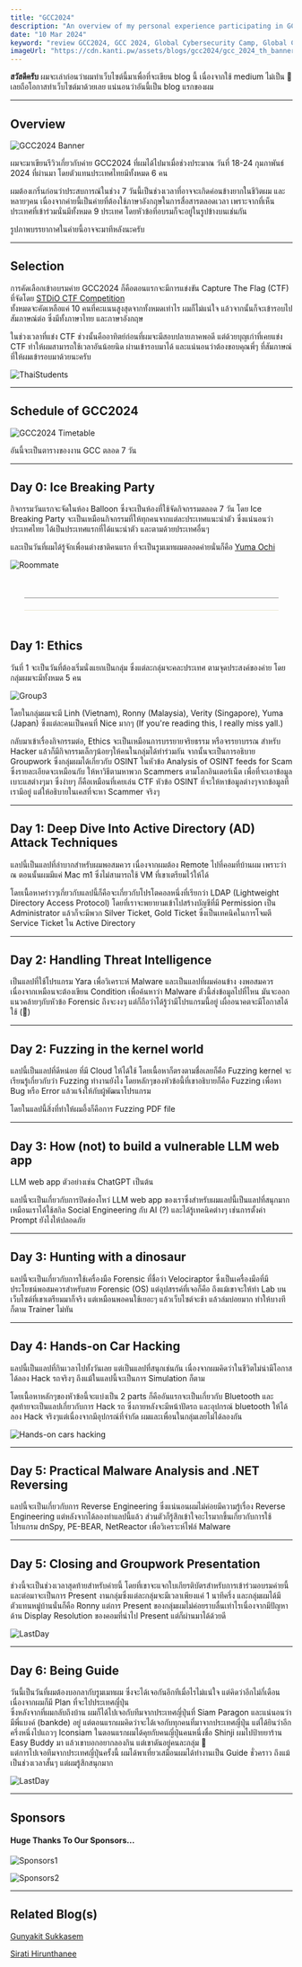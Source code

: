 ```yaml
---
title: "GCC2024"
description: "An overview of my personal experience participating in GCC2024"
date: "10 Mar 2024"
keyword: "review GCC2024, GCC 2024, Global Cybersecurity Camp, Global Cybersecurity Camp 2024"
imageUrl: "https://cdn.kanti.pw/assets/blogs/gcc2024/gcc_2024_th_banner.png"
---
```



**สวัสดีครับ** ผมจะเล่าก่อนว่าผมทำเว็บไซต์นี้มาเพื่อที่จะเขียน blog นี้ เนื่องจากใช้ medium ไม่เป็น 🤣 เลยถือโอกาสทำเว็บไซต์มาด้วยเลย แน่นอนว่าอันนี้เป็น blog แรกของผม


---

## Overview

![GCC2024 Banner](https://cdn.kanti.pw/assets/blogs/gcc2024/gcc_2024_th_banner.png)

ผมจะมาเขียนรีวิวเกี่ยวกับค่าย GCC2024 ที่ผมได้ไปมาเมื่อช่วงประมาณ วันที่ 18-24 กุมภาพันธ์ 2024 ที่ผ่านมา โดยตัวแทนประเทศไทยมีทั้งหมด 6 คน


ผมต้องเกริ่นก่อนว่าประสบการณ์ในช่วง 7 วันนี้เป็นช่วงเวลาที่อาจจะเกิดค่อนข้างยากในชีวิตผม และหลายๆคน เนื่องจากค่ายนี้เป็นค่ายที่ต้องใช้ภาษาอังกฤษในการสื่อสารตลอดเวลา เพราะจากที่เห็นประเทศที่เข้าร่วมนั่นมีทั้งหมด 9 ประเทศ โดยหัวข้อที่อบรมก็จะอยู่ในรูปข้างบนเช่นกัน


รูปภาพบรรยากาศในค่ายนี้อาจจะมาทีหลังนะครับ


------
## Selection

การคัดเลือกเข้าอบรมค่าย GCC2024 ก็คือตอนแรกจะมีการแข่งขัน Capture The Flag (CTF) ที่จัดโดย [STDiO CTF Competition](https://www.facebook.com/stdioctf)<br />
ทั้งหมดจะคัดเหลือแค่ 10 คนที่คะแนนสูงสุดจากทั้งหมดเท่าไร ผมก็ไม่แน่ใจ แล้วจากนั้นก็จะเข้ารอบไปสัมภาษณ์ต่อ ซึ่งมีทั้งภาษาไทย และภาษาอังกฤษ

ในช่วงเวลาที่แข่ง CTF ช่วงนั้นคืออาทิตย์ก่อนที่ผมจะมีสอบปลายภาคพอดี แต่ด้วยบุญเก่าที่เคยแข่ง CTF ทำให้ผมสามารถใช้เวลาอันน้อยนิด ผ่านเข้ารอบมาได้ และแน่นอนว่าต้องขอบคุณพี่ๆ ที่สัมภาษณ์ที่ให้ผมเข้ารอบมาด้วยนะครับ

![ThaiStudents](https://cdn.kanti.pw/assets/blogs/gcc2024/thaistudents.jpg)


---
## Schedule of GCC2024

![GCC2024 Timetable](https://gcc.ac/img/gcc-2024-timetable.png)

อันนี้จะเป็นตารางของงาน GCC ตลอด 7 วัน


---
## Day 0: Ice Breaking Party

กิจกรรมวันแรกจะจัดในห้อง Balloon ซึ่งจะเป็นห้องที่ใช้จัดกิจกรรมตลอด 7 วัน โดย Ice Breaking Party จะเป็นเหมือนกิจกรรมที่ให้ทุกคนจากแต่ละประเทศแนะนำตัว ซึ่งแน่นอนว่าประเทศไทย ได้เป็นประเทศแรกที่ได้แนะนำตัว และตามด้วยประเทศอื่นๆ

และเป็นวันที่ผมได้รู้จักเพื่อนต่างชาติคนแรก ที่จะเป็นรูมเมทผมตลอดค่ายนั่นก็คือ [Yuma Ochi](https://www.linkedin.com/in/yuma-ochi/)

![Roommate](https://cdn.kanti.pw/assets/blogs/gcc2024/roommate.png)

<h2 style="border-bottom: 1px solid #D5CEA3; opacity: 0.5; width: 90%; margin: 50px auto;">

---
## Day 1: Ethics

วันที่ 1 จะเป็นวันที่ต้องเริ่มนั่งแยกเป็นกลุ่ม ซึ่งแต่ละกลุ่มจะคละประเทศ ตามจุดประสงค์ของค่าย โดยกลุ่มผมจะมีทั้งหมด 5 คน

![Group3](https://cdn.kanti.pw/assets/blogs/gcc2024/group.png)

โดยในกลุ่มผมจะมี Linh (Vietnam), Ronny (Malaysia), Verity (Singapore), Yuma (Japan) ซึ่งแต่ละคนเป็นคนที่ Nice มากๆ (If you're reading this, I really miss yall.)

กลับมาเข้าเรื่องกิจกรรมต่อ, Ethics จะเป็นเหมือนการบรรยายจริยธรรม หรือจรรยาบรรณ สำหรับ Hacker แล้วก็มีกิจกรรมเล็กๆน้อยๆให้คนในกลุ่มได้ทำร่วมกัน จากนั้นจะเป็นการอธิบาย Groupwork ซึ่งกลุ่มผมได้เกี่ยวกับ OSINT ในหัวข้อ Analysis of OSINT feeds for Scam ซึ่งรายละเอียดจะเหมือนกับ ให้หาวิธีตามหาพวก Scammers ตามโลกอินเตอร์เน็ต เพื่อที่จะเอาข้อมูล เบาะแสต่างๆมา ซึ่งง่ายๆ ก็คือเหมือนที่เคยเล่น CTF หัวข้อ OSINT ที่จะให้หาข้อมูลต่างๆจากข้อมูลที่เรามีอยู่ แต่ให้อธิบายในเคสที่จะหา Scammer จริงๆ


---
## Day 1: Deep Dive Into Active Directory (AD) Attack Techniques

แลปนี้เป็นแลปที่ลำบากสำหรับผมพอสมควร เนื่องจากผมต้อง Remote ไปที่คอมที่บ้านผม เพราะว่า​ ณ​ ตอนนั้นผมมีแค่ Mac m1 ซึ่งไม่สามารถใช้ VM ที่เขาเตรียมไว้ให้ได้

โดยเนื้อหาคร่าวๆเกี่ยวกับแลปนี้ก็คือจะเกี่ยวกับโปรโตคอลหนึ่งที่เรียกว่า LDAP (Lightweight Directory Access Protocol) โดยที่เราจะพยายามเข้าไปสร้างบัญชีที่มี Permission เป็น Administrator แล้วก็จะมีพวก Silver Ticket, Gold Ticket ซึ่งเป็นเทคนิคในการโจมตี Service Ticket ใน Active Directory


---
## Day 2: Handling Threat Intelligence

เป็นแลปที่ใช้โปรแกรม Yara เพื่อวิเคราะห์ Malware และเป็นแลปที่ผมค่อนข้าง งงพอสมควรเนื่องจากเหมือนจะต้องเขียน Condition เพื่อค้นหาว่า Malware ตัวนี้ส่งข้อมูลไปที่ไหน มันจะออกแนวคล้ายๆกับหัวข้อ Forensic ถึงจะงงๆ แต่ก็ถือว่าได้รู้ว่ามีโปรแกรมนี้อยู่ เผื่ออนาคตจะมีโอกาสได้ใช้ (🤣)


---
## Day 2: Fuzzing in the kernel world

แลปนี้เป็นแลปที่ดีหน่อย ที่มี Cloud ให้ได้ใช้ โดยเนื้อหาก็ตรงตามชื่อเลยก็คือ Fuzzing kernel จะเรียนรู้เกี่ยวกับว่า Fuzzing ทำงานยังไง โดยหลักๆของหัวข้อนี้ที่เขาอธิบายก็คือ Fuzzing เพื่อหา Bug หรือ Error แล้วแจ้งให้กับผู้พัฒนาโปรแกรม

โดยในแลปนี้สิ่งที่ทำให้ผมอึ้งก็คือการ Fuzzing PDF file


---
## Day 3: How (not) to build a vulnerable LLM web app

LLM web app ตัวอย่างเช่น ChatGPT เป็นต้น

แลปนี้จะเป็นเกี่ยวกับการปิดช่องโหว่ LLM web app ของเรา​ ซึ่งสำหรับผมแลปนี้เป็นแลปที่สนุกมาก เหมือนเราได้ใช้สกิล Social Engineering กับ AI (?) และได้รู้เทคนิคต่างๆ เช่นการตั้งค่า Prompt ยังไงให้ปลอดภัย


---
## Day 3: Hunting with a dinosaur

แลปนี้จะเป็นเกี่ยวกับการใช้เครื่องมือ Forensic ที่ชื่อว่า Velociraptor ซึ่งเป็นเครื่องมือที่มีประโยชน์พอสมควรสำหรับสาย Forensic (OS) แต่อุปสรรค์ที่เจอก็คือ ถึงแม้เขาจะให้ทำ Lab บนเว็บไซต์ที่เขาเตรียมมาก็จริง แต่เหมือนพอคนใช้เยอะๆ แล้วเว็บไซต์จะช้า แล้วล่มบ่อยมาก ทำให้บางทีก็ตาม Trainer ไม่ทัน


---
## Day 4: Hands-on Car Hacking

แลปนี้เป็นแลปที่กินเวลาไปทั้งวันเลย แต่เป็นแลปที่สนุกเช่นกัน เนื่องจากผมคิดว่าในชีวิตไม่น่ามีโอกาสได้ลอง Hack รถจริงๆ ถึงแม้ในแลปนี้จะเป็นการ Simulation ก็ตาม

โดยเนื้อหาหลักๆของหัวข้อนี้จะแบ่งเป็น 2 parts ก็คืออันแรกจะเป็นเกี่ยวกับ Bluetooth และสุดท้ายจะเป็นแลปเกี่ยวกับการ Hack รถ​ ซึ่งภายหลังจะมีหน้าปัดรถ และอุปกรณ์ bluetooth ให้ได้ลอง Hack จริงๆแต่เนื่องจากมีอุปกรณ์ที่จำกัด ผมและเพื่อนในกลุ่มเลยไม่ได้ลองกัน

![Hands-on cars hacking](https://cdn.kanti.pw/assets/blogs/gcc2024/hands-on-car.jpg)



---
## Day 5: Practical Malware Analysis and .NET Reversing

แลปนี้จะเป็นเกี่ยวกับการ Reverse Engineering ซึ่งแน่นอนผมไม่ค่อยมีความรู้เรื่อง Reverse Engineering แต่หลังจากได้ลองทำแลปนี้แล้ว ส่วนตัวก็รู้สึกเข้าใจอะไรมากขึ้นเกี่ยวกับการใช้โปรแกรม dnSpy, PE-BEAR, NetReactor เพื่อวิเคราะห์ไฟล์ Malware


---
## Day 5: Closing and Groupwork Presentation

ช่วงนี้จะเป็นช่วงเวลาสุดท้ายสำหรับค่ายนี้ โดยที่เขาจะแจกใบเกียรติบัตรสำหรับการเข้าร่วมอบรมค่ายนี้ และต่อมาจะเป็นการ Present งานกลุ่มซึ่งแต่ละกลุ่มจะมีเวลาเพียงแค่ 1 นาทีครึ่ง และกลุ่มผมได้มีตัวแทนหมู่บ้านนั่นก็คือ Ronny แต่การ Present ของกลุ่มผมไม่ค่อยราบลื่นเท่าไรเนื่องจากมีปัญหาด้าน Display Resolution ของคอมที่นำไป Present แต่ก็ผ่านมาได้ด้วยดี

![LastDay](https://cdn.kanti.pw/assets/blogs/gcc2024/Group3.jpg)


---
## Day 6: Being Guide

วันนี้เป็นวันที่ผมต้องบอกลากับรูมเมทผม ซึ่งจะได้เจอกันอีกทีเมื่อไรไม่แน่ใจ แต่คิดว่าอีกไม่กี่เดือน เนื่องจากผมก็มี Plan ที่จะไปประเทศญี่ปุ่น<br />
ซึ่งหลังจากที่ผมกลับถึงบ้าน ผมก็ได้ไปเจอกับทีมจากประเทศญี่ปุ่นที่ Siam Paragon และแน่นอนว่ามีพี่แบงค์ (bankde) อยู่ แต่ตอนแรกผมคิดว่าจะได้เจอกับทุกคนที่มาจากประเทศญี่ปุ่น แต่ได้ยินว่าอีกครึ่งหนึ่งไปแถวๆ Iconsiam ในตอนแรกผมได้คุยกับคนญี่ปุ่นคนหนึ่งชื่อ Shinji ผมไปป้ายยาร้าน Easy Buddy มา แล้วเขาบอกอยากลองกิน แต่เขาดันอยู่คนละกลุ่ม 🥲<br />
แต่การไปเจอทีมจากประเทศญี่ปุ่นครั้งนี้ ผมได้พาเที่ยวเสมือนผมได้ทำงานเป็น Guide ชั่วคราว ถึงแม้เป็นช่วงเวลาสั้นๆ แต่ผมรู้สึกสนุกมาก

![LastDay](https://cdn.kanti.pw/assets/blogs/gcc2024/LastDay.jpg)


---
## Sponsors

#### Huge **Thanks** To Our Sponsors...

![Sponsors1](https://cdn.kanti.pw/assets/blogs/gcc2024/Sponsor_GCC_2024-01.png)


![Sponsors2](https://cdn.kanti.pw/assets/blogs/gcc2024/Sponsor_GCC_2024-02.png)

---

## Related Blog(s)

[Gunyakit Sukkasem](https://ar3mus.hashnode.dev/gcc-2024-overview)


[Sirati Hirunthanee](https://medium.com/@sirati10546/road-to-gcc2024-16cf5843bbac)
